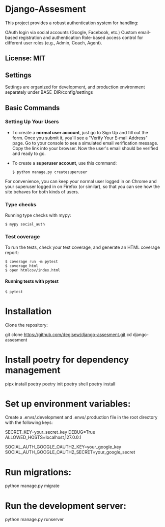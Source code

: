 # Django-Assesment
This project provides a robust authentication system for handling:

OAuth login via social accounts (Google, Facebook, etc.)
Custom email-based registration and authentication
Role-based access control for different user roles (e.g., Admin, Coach, Agent).

## License: MIT

## Settings

Settings are organized for development, and production environment separately under BASE_DIR/config/settings

## Basic Commands

### Setting Up Your Users

- To create a **normal user account**, just go to Sign Up and fill out the form. Once you submit it, you'll see a "Verify Your E-mail Address" page. Go to your console to see a simulated email verification message. Copy the link into your browser. Now the user's email should be verified and ready to go.

- To create a **superuser account**, use this command:

      $ python manage.py createsuperuser

For convenience, you can keep your normal user logged in on Chrome and your superuser logged in on Firefox (or similar), so that you can see how the site behaves for both kinds of users.

### Type checks

Running type checks with mypy:

    $ mypy social_auth

### Test coverage

To run the tests, check your test coverage, and generate an HTML coverage report:

    $ coverage run -m pytest
    $ coverage html
    $ open htmlcov/index.html

#### Running tests with pytest

    $ pytest

# Installation
Clone the repository:

git clone https://github.com/degisew/django-assesment.git
cd django-assesment

# Install poetry for dependency management
pipx install poetry
poetry init
poetry shell
poetry install

# Set up environment variables:

Create a .envs/.development and .envs/.production file in the root directory with the following keys:

SECRET_KEY=your_secret_key
DEBUG=True
ALLOWED_HOSTS=localhost,127.0.0.1

SOCIAL_AUTH_GOOGLE_OAUTH2_KEY=your_google_key
SOCIAL_AUTH_GOOGLE_OAUTH2_SECRET=your_google_secret

# Run migrations:

python manage.py migrate

# Run the development server:

python manage.py runserver